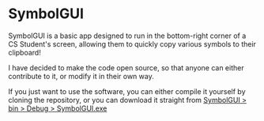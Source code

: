 # SymbolGUI

SymbolGUI is a basic app designed to run in the bottom-right corner of a CS Student's screen, allowing them to quickly copy various symbols to their clipboard!

I have decided to make the code open source, so that anyone can either contribute to it, or modify it in their own way.

If you just want to use the software, you can either compile it yourself by cloning the repository, or you can download it straight from <a href="https://github.com/HTS126/SymbolGUI/blob/master/SymbolGUI/bin/Debug/SymbolGUI.exe">SymbolGUI > bin > Debug > SymbolGUI.exe</a>
